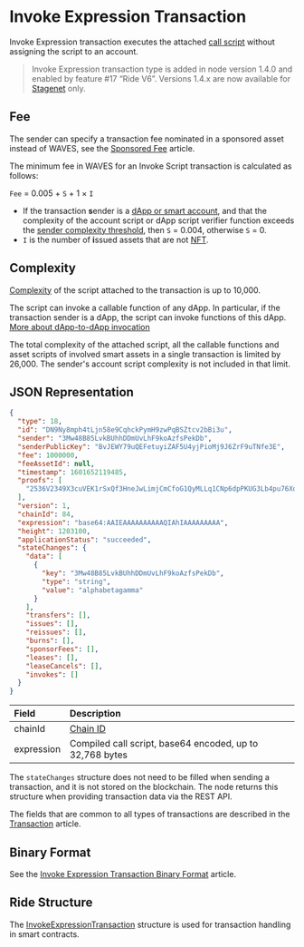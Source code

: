 # Invoke Expression Transaction

Invoke Expression transaction executes the attached [call script](/en/ride/functions/callable-function) without assigning the script to an account.

> Invoke Expression transaction type is added in node version 1.4.0 and enabled by feature #17 “Ride V6”. Versions 1.4.x are now available for [Stagenet](/en/blockchain/blockchain-network/) only.

## Fee

The sender can specify a transaction fee nominated in a sponsored asset instead of WAVES, see the [Sponsored Fee](/en/blockchain/waves-protocol/sponsored-fee) article.

The minimum fee in WAVES for an Invoke Script transaction is calculated as follows:

`Fee` = 0.005 + `S` + 1  × `I`

* If the transaction **s**ender is a [dApp or smart account](/en/blockchain/account/dapp), and that the complexity of the account script or dApp script verifier function exceeds the [sender complexity threshold](/en/ride/limits/), then `S` = 0.004, otherwise `S` = 0.
* `I` is the number of **i**ssued assets that are not [NFT](/en/blockchain/token/non-fungible-token).

## Complexity

[Complexity](/en/ride/base-concepts/complexity) of the script attached to the transaction is up to 10,000.

The script can invoke a callable function of any dApp. In particular, if the transaction sender is a dApp, the script can invoke functions of this dApp. [More about dApp-to-dApp invocation](/en/ride/advanced/dapp-to-dapp)

The total complexity of the attached script, all the callable functions and asset scripts of involved smart assets in a single transaction is limited by 26,000. The sender's account script complexity is not included in that limit.

## JSON Representation

```json
{
  "type": 18,
  "id": "DN9Ny8mph4tLjn58e9CqhckPymH9zwPqBSZtcv2bBi3u",
  "sender": "3Mw48B85LvkBUhhDDmUvLhF9koAzfsPekDb",
  "senderPublicKey": "BvJEWY79uQEFetuyiZAF5U4yjPioMj9J6ZrF9uTNfe3E",
  "fee": 1000000,
  "feeAssetId": null,
  "timestamp": 1601652119485,
  "proofs": [
    "2536V2349X3cuVEK1rSxQf3HneJwLimjCmCfoG1QyMLLq1CNp6dpPKUG3Lb4pu76XqLe3nWyo3HAEwGoALgBhxkF"
  ],
  "version": 1,
  "chainId": 84,
  "expression": "base64:AAIEAAAAAAAAAAQIAhIAAAAAAAAA",
  "height": 1203100,
  "applicationStatus": "succeeded",
  "stateChanges": {
    "data": [
      {
        "key": "3Mw48B85LvkBUhhDDmUvLhF9koAzfsPekDb",
        "type": "string",
        "value": "alphabetagamma"
      }
    ],
    "transfers": [],
    "issues": [],
    "reissues": [],
    "burns": [],
    "sponsorFees": [],
    "leases": [],
    "leaseCancels": [],
    "invokes": []
  }
}
```

| Field | Description |
| :--- | :--- |
| chainId | [Chain ID](/en/blockchain/blockchain-network/#chain-id) |
| expression | Compiled call script, base64 encoded, up to 32,768 bytes |

The `stateChanges` structure does not need to be filled when sending a transaction, and it is not stored on the blockchain. The node returns this structure when providing transaction data via the REST API.

The fields that are common to all types of transactions are described in the [Transaction](/en/blockchain/transaction/#json-representation) article.

## Binary Format

See the [Invoke Expression Transaction Binary Format](/en/blockchain/binary-format/transaction-binary-format/invoke-expression-transaction-binary-format) article.

## Ride Structure

The [InvokeExpressionTransaction](/en/ride/v6/structures/transaction-structures/invoke-expression-transaction) structure is used for transaction handling in smart contracts.
